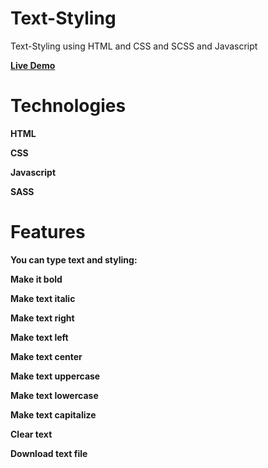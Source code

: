 # Text-Styling
Text-Styling using HTML and CSS and SCSS and Javascript 

<a href="https://ahmed-dotnetdev.github.io/Text-Styling/"><strong>Live Demo<strong></a>

# Technologies
  <p>HTML</p>
  <p>CSS</p>  
  <p>Javascript</p>  
  <p>SASS</p>  
 
# Features
  <p>You can type text and styling: </p>
  <p>Make it bold</p>
  <p>Make text italic</p>  
  <p>Make text right</p>  
  <p>Make text left</p>  
  <p>Make text center</p>    
  <p>Make text uppercase</p>    
  <p>Make text lowercase</p>      
  <p>Make text capitalize</p>      
  <p>Clear text</p>      
  <p>Download text file</p>      
